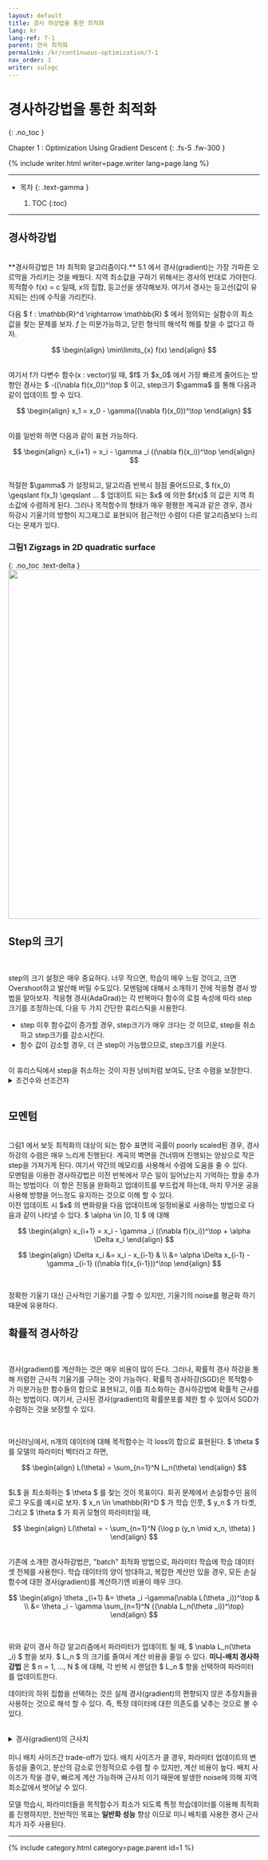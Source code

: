```yaml
---
layout: default
title: 경사 하강법을 통한 최적화
lang: kr
lang-ref: 7-1
parent: 연속 최적화
permalink: /kr/continuous-optimization/7-1
nav_order: 1
writer: sulogc
---
```


# 경사하강법을 통한 최적화
{: .no_toc }


Chapter 1 : Optimization Using Gradient Descent
{: .fs-5 .fw-300 }


{% include writer.html writer=page.writer lang=page.lang %}

---

- 목차
    {: .text-gamma }

    1. TOC
    {:toc}

---

## 경사하강법

<br>
**경사하강법은 1차 최적화 알고리즘이다.** 5.1 에서 경사(gradient)는 가장 가파른 오르막을 가리키는 것을 배웠다. 지역 최소값을 구하기 위해서는 경사의 반대로 가야한다. 목적함수 f(x) = c 일때, x의 집합, 등고선을 생각해보자. 여기서 경사는 등고선(값이 유지되는 선)에 수직을 가리킨다.

 다음 $ f  :  \mathbb{R}^d \rightarrow \mathbb{R} $ 에서 정의되는
 실함수의 최소값을 찾는 문제를 보자. $f$ 는 미분가능하고, 닫힌 형식의 해석적 해를 찾을 수 없다고 하자.
 <br>

$$ 
\begin{align}
    \min\limits_{x} f(x)
\end{align}
$$ 

<br>
여기서 f가 다변수 함수(x : vector)일 때, $f$ 가 $x_0$ 에서 가장 빠르게 줄어드는 방향인 경사는 $ -((\nabla f)(x_0))^\top $ 이고, step크기 $\gamma$ 를 통해 다음과 같이 업데이트 할 수 있다. 
<br>

$$ 
\begin{align}
    x_1 = x_0 - \gamma((\nabla f)(x_0))^\top
\end{align}
$$

<br>
이를 일반화 하면 다음과 같이 표현 가능하다.
<br>

$$ 
\begin{align}
    x_{i+1} = x_i - \gamma _i ((\nabla f)(x_i))^\top
\end{align}
$$

<br>
적절한 $\gamma$ 가 설정되고, 알고리즘 반복시 점점 줄어드므로, $ f(x_0) \geqslant f(x_1) \geqslant ... $ 업데이트 되는 $x$ 에 의한 $f(x)$ 의 값은 지역 최소값에 수렴하게 된다. 그러나 목적함수의 형태가 매우 평평한 계곡과 같은 경우, 경사 하강시 기울기의 방향이 지그재그로 표현되어 점근적인 수렴이 다른 알고리즘보다 느리다는 문제가 있다. 

### **그림1** Zigzags in 2D quadratic surface
{: .no_toc .text-delta }
<img src="{{ site.figure | absolute_url }}7.1.0.png" width="700px"/>
<br>

## Step의 크기
<br>

step의 크기 설정은 매우 중요하다. 너무 작으면, 학습이 매우 느릴 것이고, 크면 Overshoot하고 발산해 버릴 수도있다. 모멘텀에 대해서 소개하기 전에 적응형 경사 방법을 알아보자. 적응형 경사(AdaGrad)는 각 반복마다 함수의 로컬 속성에 따라 step 크기를 조정하는데, 다음 두 가지 간단한 휴리스틱을 사용한다.
<br>

- step 이후 함수값이 증가할 경우, step크기가 매우 크다는 것 이므로, step을 취소하고 step크기를 감소시킨다. 
- 함수 값이 감소할 경우, 더 큰 step이 가능했으므로, step크기를 키운다.

<br>
이 휴리스틱에서 step을 취소하는 것이 자원 낭비처럼 보여도, 단조 수렴을 보장한다. 

<br>
<details>
<summary> 조건수와 선조건자 </summary>
<br>
</details>

<br>

## 모멘텀

<br>
그림1 에서 보듯 최적화의 대상이 되는 함수 표면의 곡률이 poorly scaled된 경우, 경사하강의 수렴은 매우 느리게 진행된다. 계곡의 벽면을 건너뛰며 진행되는 양상으로 작은 step을 가져가게 된다. 여기서 약간의 메모리를 사용해서 수렴에 도움을 줄 수 있다.

<br>
 모멘텀을 이용한 경사하강법은 이전 반복에서 무슨 일이 일어났는지 기억하는 항을 추가하는 방법이다. 이 항은 진동을 완화하고 업데이트를 부드럽게 하는데, 마치 무거운 공을 사용해 방향을 어느정도 유지하는 것으로 이해 할 수 있다.

<br>
이전 업데이트 시 $x$ 의 변화량을 다음 업데이트에 일정비율로 사용하는 방법으로 다음과 같이 나타낼 수 있다. $ \alpha \in [0, 1] $ 에 대해

$$ 
\begin{align}
    x_{i+1} = x_i - \gamma _i ((\nabla f)(x_i))^\top + \alpha \Delta x_i
\end{align}
$$

$$ 
\begin{align}
     \Delta x_i   &= x_i - x_{i-1} & \\
                        &= \alpha \Delta x_{i-1} - \gamma _{i-1} ((\nabla f)(x_{i-1}))^\top 
\end{align}
$$

<br>

정확한 기울기 대신 근사적인 기울기를 구할 수 있지만, 기울기의 noise를 평균화 하기때문에 유용하다. 
<br>


## 확률적 경사하강
<br>

경사(gradient)를 계산하는 것은 매우 비용이 많이 든다. 그러나, 확률적 경사 하강을 통해 저렴한 근사적 기울기를 구하는 것이 가능하다. 확률적 경사하강(SGD)은 목적함수가 미분가능한 함수들의 합으로 표현되고, 이를 최소화하는 경사하강법에 확률적 근사를하는 방법이다. 여기서, 근사된 경사(gradient)의 확률분포를 제한 할 수 있어서 SGD가 수렴하는 것을 보장할 수 있다. 

<br>

머신러닝에서, n개의 데이터에 대해 목적함수는 각 loss의 합으로 표현된다. 
 $ \theta $ 를 모델의 파라미터 벡터라고 하면,
<br>

$$
\begin{align}
    L(\theta) = \sum_{n=1}^N L_n(\theta)
\end{align}
$$

<br>
$L$ 을 최소화하는  $ \theta $ 를 찾는 것이 목표이다. 회귀 문제에서 손실함수인 음의 로그 우도를 예시로 보자. $ x_n \in \mathbb{R}^D $ 가 학습 인풋, $ y_n $ 가 타겟, 그리고 $ \theta $ 가 회귀 모형의 파라미터일 때, 
<br>

$$
\begin{align}
    L(\theta) = - \sum_{n=1}^N {\log p  (y_n \mid x_n, \theta) }
\end{align}
$$

<br>
기존에 소개한 경사하강법은, "batch" 최적화 방법으로, 파라미터 학습에 학습 데이터셋 전체를 사용한다. 학습 데이터의 양이 방대하고, 복잡한 계산만 있을 경우, 모든 손실함수에 대한 경사(gradient)를 계산하기엔 비용이 매우 크다. 

<br>

$$
\begin{align}
     \theta _{i+1} &= \theta _i -\gamma(\nabla L(\theta _i))^\top & \\
                        &= \theta _i - \gamma \sum_{n=1}^N {(\nabla L_n(\theta _i))^\top}
\end{align}
$$

<br>

위와 같이 경사 하강 알고리즘에서 파라미터가 업데이트 될 때, $ \nabla L_n(\theta _i) $ 항을 보자. $ L_n $ 의 크기를 줄여서 계산 비용을 줄일 수 있다. **미니-배치 경사하강법** 은  $ n = 1, ..., N $ 에 대해, 각 반복 시 랜덤한 $ L_n $ 항을 선택하여 파라미터를 업데이트한다. 
<br>

데이터의 하위 집합을 선택하는 것은 실제 경사(gradient)의 편향되지 않은 추정치들을 사용하는 것으로 해석 할 수 있다. 즉, 특정 데이터에 대한 의존도를 낮추는 것으로 볼 수 있다. 

<br>
<details>
<summary>경사(gradient)의 근사치</summary>
    왜 경사에 대해 근사치를 쓸까? CPU, GPU 메모리 크기, 계산 시간의 한계에 의해 실제 구현의 제약이 있다. 또한 표본 평균을 계산하여 사용하듯, 일반화된 경사를 사용하는 것으로도 생각할 수 있다. 
</details>

<br>
미니 배치 사이즈간 trade-off가 있다. 배치 사이즈가 클 경우, 파라미터 업데이트의 변동성을 줄이고, 분산의 감소로 안정적으로 수렴 할 수 있지만, 계산 비용이 높다. 배치 사이즈가 작을 경우, 빠르게 계산 가능하며 근사치 이기 때문에 발생한 noise에 의해 지역 최소값에서 벗어날 수 있다.
<br>

모델 학습시, 파라미터들을 목적함수가 최소가 되도록 특정 학습데이터를 이용해 최적화를 진행하지만, 전반적인 목표는 **일반화 성능** 향상 이므로 미니 배치를 사용한 경사 근사치가 자주 사용된다. 


---

{% include category.html category=page.parent id=1 %}
